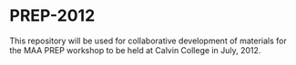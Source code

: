 PREP-2012
=========

This repository will be used for collaborative development of materials for the MAA PREP workshop to be held at Calvin College in July, 2012.
